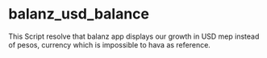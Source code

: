 # balanz_usd_balance
This Script resolve that balanz app displays our growth in USD mep instead of pesos, currency which is impossible to hava as reference.
